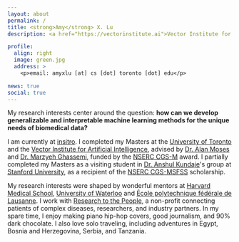 ```yaml
---
layout: about
permalink: /
title: <strong>Amy</strong> X. Lu
description: <a href="https://vectorinstitute.ai">Vector Institute for Artificial Intelligence</a> | <a href="http://web.cs.toronto.edu/">Department of Computer Science, University of Toronto</a>

profile:
  align: right
  image: green.jpg
  address: >
    <p>email: amyxlu [at] cs [dot] toronto [dot] edu</p>

news: true 
social: true
---
```


My research interests center around the question: **how can we develop generalizable and interpretable machine learning methods for the unique needs of biomedical data?**

I am currently at [insitro](https://insitro.com). I completed my Masters at the [University of Toronto](https://web.cs.toronto.edu/) and the [Vector Institute for Artificial Intelligence](https://vectorinstitute.ai), advised by [Dr. Alan Moses](http://www.moseslab.csb.utoronto.ca/) and [Dr. Marzyeh Ghassemi](http://www.marzyehghassemi.com/), funded by the [NSERC CGS-M](http://www.nserc-crsng.gc.ca/Students-Etudiants/PG-CS/CGSM-BESCM_eng.asp) award. I partially completed my Masters as a visiting student in [Dr. Anshul Kundaje](http://anshul.kundaje.net)'s group at [Stanford University](https://www.stanford.edu/), as a recipient of the [NSERC CGS-MSFSS](https://www.nserc-crsng.gc.ca/students-etudiants/pg-cs/cgsforeignstudy-bescetudeetranger_eng.asp) scholarship.

My research interests were shaped by wonderful mentors at [Harvard Medical School](https://www.slizlab.org/), [University of Waterloo](http://doxey.uwaterloo.ca/) and [École polytechnique fédérale de Lausanne](https://lbm.epfl.ch/). I work with [Research to the People](https://www.researchtothepeople.org/), a non-profit connecting patients of complex diseases, researchers, and industry partners. In my spare time, I enjoy making piano hip-hop covers, good journalism, and 90% dark chocolate. I also love solo traveling, including adventures in Egypt, Bosnia and Herzegovina, Serbia, and Tanzania.
